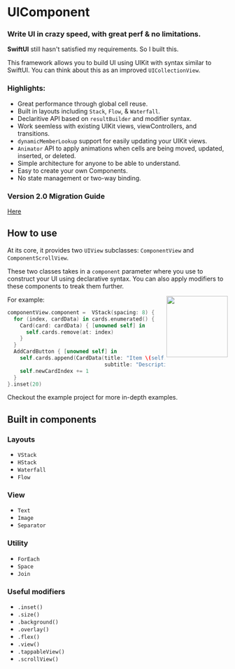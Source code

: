 # UIComponent

### Write UI in crazy speed, with great perf & no limitations.

**SwiftUI** still hasn't satisfied my requirements. So I built this.

This framework allows you to build UI using UIKit with syntax similar to SwiftUI. You can think about this as an improved `UICollectionView`.

### Highlights:
* Great performance through global cell reuse.
* Built in layouts including `Stack`, `Flow`, & `Waterfall`.
* Declaritive API based on `resultBuilder` and modifier syntax.
* Work seemless with existing UIKit views, viewControllers, and transitions.
* `dynamicMemberLookup` support for easily updating your UIKit views.
* `Animator` API to apply animations when cells are being moved, updated, inserted, or deleted.
* Simple architecture for anyone to be able to understand.
* Easy to create your own Components.
* No state management or two-way binding.

### Version 2.0 Migration Guide
[Here](Version2MigrationGuide.md)

## How to use

At its core, it provides two `UIView` subclasses: `ComponentView` and `ComponentScrollView`.

These two classes takes in a `component` parameter where you use to construct your UI using declarative syntax. You can also apply modifiers to these components to treak them further.

For example:
<img align="right"  width=140 src="https://user-images.githubusercontent.com/3359850/124366505-35c54500-dc05-11eb-8611-d70437c627c7.gif" />
```swift
componentView.component =  VStack(spacing: 8) {
  for (index, cardData) in cards.enumerated() {
    Card(card: cardData) { [unowned self] in
      self.cards.remove(at: index)
    }
  }
  AddCardButton { [unowned self] in
    self.cards.append(CardData(title: "Item \(self.newCardIndex)",
                               subtitle: "Description \(self.newCardIndex)"))
    self.newCardIndex += 1
  }
}.inset(20)
```

Checkout the example project for more in-depth examples.

## Built in components

### Layouts

* `VStack`
* `HStack`
* `Waterfall`
* `Flow`

### View

* `Text`
* `Image`
* `Separator`

### Utility

* `ForEach`
* `Space`
* `Join`

### Useful modifiers

* `.inset()`
* `.size()`
* `.background()`
* `.overlay()`
* `.flex()`
* `.view()`
* `.tappableView()`
* `.scrollView()`
